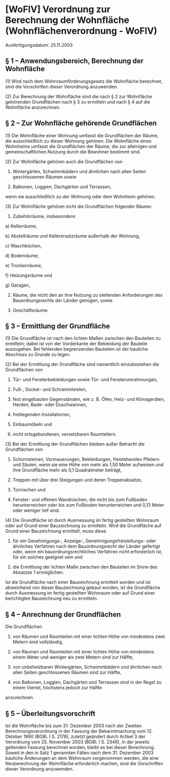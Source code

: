 # [WoFlV] Verordnung zur Berechnung der Wohnfläche  (Wohnflächenverordnung - WoFlV)

Ausfertigungsdatum: 25.11.2003

 

## § 1 – Anwendungsbereich, Berechnung der Wohnfläche

(1) Wird nach dem Wohnraumförderungsgesetz die Wohnfläche berechnet, sind die Vorschriften dieser Verordnung anzuwenden.

(2) Zur Berechnung der Wohnfläche sind die nach § 2 zur Wohnfläche gehörenden Grundflächen nach § 3 zu ermitteln und nach § 4 auf die Wohnfläche anzurechnen.


## § 2 – Zur Wohnfläche gehörende Grundflächen

(1) Die Wohnfläche einer Wohnung umfasst die Grundflächen der Räume, die ausschließlich zu dieser Wohnung gehören. Die Wohnfläche eines Wohnheims umfasst die Grundflächen der Räume, die zur alleinigen und gemeinschaftlichen Nutzung durch die Bewohner bestimmt sind.

(2) Zur Wohnfläche gehören auch die Grundflächen von

1. Wintergärten, Schwimmbädern und ähnlichen nach allen Seiten geschlossenen Räumen sowie

2. Balkonen, Loggien, Dachgärten und Terrassen,

wenn sie ausschließlich zu der Wohnung oder dem Wohnheim gehören.

(3) Zur Wohnfläche gehören nicht die Grundflächen folgender Räume:

1. Zubehörräume, insbesondere:

a) Kellerräume,

b) Abstellräume und Kellerersatzräume außerhalb der Wohnung,

c) Waschküchen,

d) Bodenräume,

e) Trockenräume,

f) Heizungsräume und

g) Garagen,

2. Räume, die nicht den an ihre Nutzung zu stellenden Anforderungen des Bauordnungsrechts der Länder genügen, sowie

3. Geschäftsräume.


## § 3 – Ermittlung der Grundfläche

(1) Die Grundfläche ist nach den lichten Maßen zwischen den Bauteilen zu ermitteln; dabei ist von der Vorderkante der Bekleidung der Bauteile auszugehen. Bei fehlenden begrenzenden Bauteilen ist der bauliche Abschluss zu Grunde zu legen.

(2) Bei der Ermittlung der Grundfläche sind namentlich einzubeziehen die Grundflächen von

1. Tür- und Fensterbekleidungen sowie Tür- und Fensterumrahmungen,

2. Fuß-, Sockel- und Schrammleisten,

3. fest eingebauten Gegenständen, wie z. B. Öfen, Heiz- und Klimageräten, Herden, Bade- oder Duschwannen,

4. freiliegenden Installationen,

5. Einbaumöbeln und

6. nicht ortsgebundenen, versetzbaren Raumteilern.

(3) Bei der Ermittlung der Grundflächen bleiben außer Betracht die Grundflächen von

1. Schornsteinen, Vormauerungen, Bekleidungen, freistehenden Pfeilern und Säulen, wenn sie eine Höhe von mehr als 1,50 Meter aufweisen und ihre Grundfläche mehr als 0,1 Quadratmeter beträgt,

2. Treppen mit über drei Steigungen und deren Treppenabsätze,

3. Türnischen und

4. Fenster- und offenen Wandnischen, die nicht bis zum Fußboden herunterreichen oder bis zum Fußboden herunterreichen und 0,13 Meter oder weniger tief sind.

(4) Die Grundfläche ist durch Ausmessung im fertig gestellten Wohnraum oder auf Grund einer Bauzeichnung zu ermitteln. Wird die Grundfläche auf Grund einer Bauzeichnung ermittelt, muss diese

1. für ein Genehmigungs-, Anzeige-, Genehmigungsfreistellungs- oder ähnliches Verfahren nach dem Bauordnungsrecht der Länder gefertigt oder, wenn ein bauordnungsrechtliches Verfahren nicht erforderlich ist, für ein solches geeignet sein und

2. die Ermittlung der lichten Maße zwischen den Bauteilen im Sinne des Absatzes 1 ermöglichen.

Ist die Grundfläche nach einer Bauzeichnung ermittelt worden und ist abweichend von dieser Bauzeichnung gebaut worden, ist die Grundfläche durch Ausmessung im fertig gestellten Wohnraum oder auf Grund einer berichtigten Bauzeichnung neu zu ermitteln.


## § 4 – Anrechnung der Grundflächen

Die Grundflächen

1. von Räumen und Raumteilen mit einer lichten Höhe von mindestens zwei Metern sind vollständig,

2. von Räumen und Raumteilen mit einer lichten Höhe von mindestens einem Meter und weniger als zwei Metern sind zur Hälfte,

3. von unbeheizbaren Wintergärten, Schwimmbädern und ähnlichen nach allen Seiten geschlossenen Räumen sind zur Hälfte,

4. von Balkonen, Loggien, Dachgärten und Terrassen sind in der Regel zu einem Viertel, höchstens jedoch zur Hälfte

anzurechnen.


## § 5 – Überleitungsvorschrift

Ist die Wohnfläche bis zum 31. Dezember 2003 nach der Zweiten Berechnungsverordnung in der Fassung der Bekanntmachung vom 12. Oktober 1990 (BGBl. I S. 2178), zuletzt geändert durch Artikel 3 der Verordnung vom 25. November 2003 (BGBl. I S. 2346), in der jeweils geltenden Fassung berechnet worden, bleibt es bei dieser Berechnung. Soweit in den in Satz 1 genannten Fällen nach dem 31. Dezember 2003 bauliche Änderungen an dem Wohnraum vorgenommen werden, die eine Neuberechnung der Wohnfläche erforderlich machen, sind die Vorschriften dieser Verordnung anzuwenden.
